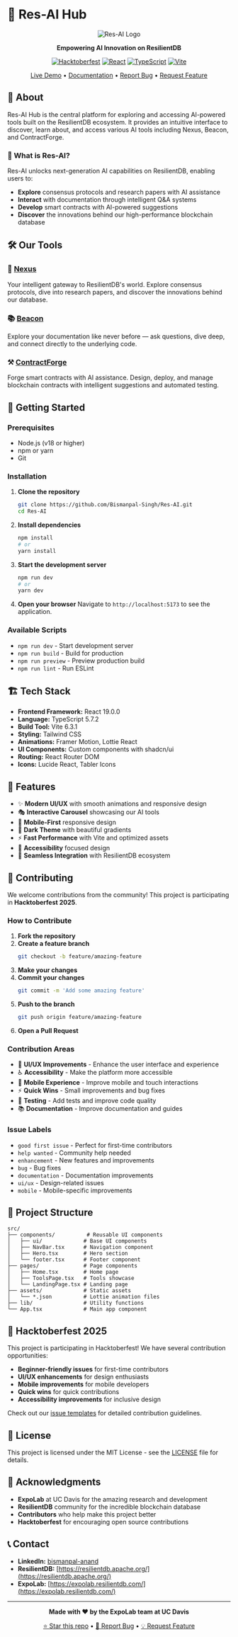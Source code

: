 # 🚀 Res-AI Hub

<div align="center">

![Res-AI Logo](public/New.png)

**Empowering AI Innovation on ResilientDB**

[![Hacktoberfest](https://img.shields.io/badge/Hacktoberfest-2025-orange?style=for-the-badge&logo=hacktoberfest)](https://hacktoberfest.com/)
[![React](https://img.shields.io/badge/React-19.0.0-blue?style=for-the-badge&logo=react)](https://reactjs.org/)
[![TypeScript](https://img.shields.io/badge/TypeScript-5.7.2-blue?style=for-the-badge&logo=typescript)](https://www.typescriptlang.org/)
[![Vite](https://img.shields.io/badge/Vite-6.3.1-purple?style=for-the-badge&logo=vite)](https://vitejs.dev/)

[Live Demo](https://res-ai-hub.vercel.app) • [Documentation](https://expolab.resilientdb.com/) • [Report Bug](https://github.com/Bismanpal-Singh/Res-AI/issues) • [Request Feature](https://github.com/Bismanpal-Singh/Res-AI/issues)

</div>

## 📖 About

Res-AI Hub is the central platform for exploring and accessing AI-powered tools built on the ResilientDB ecosystem. It provides an intuitive interface to discover, learn about, and access various AI tools including Nexus, Beacon, and ContractForge.

### 🎯 What is Res-AI?

Res-AI unlocks next-generation AI capabilities on ResilientDB, enabling users to:
- **Explore** consensus protocols and research papers with AI assistance
- **Interact** with documentation through intelligent Q&A systems  
- **Develop** smart contracts with AI-powered suggestions
- **Discover** the innovations behind our high-performance blockchain database

## 🛠️ Our Tools

### 🔮 [Nexus](https://nexus.resilientdb.com/)
Your intelligent gateway to ResilientDB's world. Explore consensus protocols, dive into research papers, and discover the innovations behind our database.

### 📚 [Beacon](https://beacon.resilientdb.com/)
Explore your documentation like never before — ask questions, dive deep, and connect directly to the underlying code.

### ⚒️ [ContractForge](https://contractforge.resilientdb.com/)
Forge smart contracts with AI assistance. Design, deploy, and manage blockchain contracts with intelligent suggestions and automated testing.

## 🚀 Getting Started

### Prerequisites

- Node.js (v18 or higher)
- npm or yarn
- Git

### Installation

1. **Clone the repository**
   ```bash
   git clone https://github.com/Bismanpal-Singh/Res-AI.git
   cd Res-AI
   ```

2. **Install dependencies**
   ```bash
   npm install
   # or
   yarn install
   ```

3. **Start the development server**
   ```bash
   npm run dev
   # or
   yarn dev
   ```

4. **Open your browser**
   Navigate to `http://localhost:5173` to see the application.

### Available Scripts

- `npm run dev` - Start development server
- `npm run build` - Build for production
- `npm run preview` - Preview production build
- `npm run lint` - Run ESLint

## 🏗️ Tech Stack

- **Frontend Framework:** React 19.0.0
- **Language:** TypeScript 5.7.2
- **Build Tool:** Vite 6.3.1
- **Styling:** Tailwind CSS
- **Animations:** Framer Motion, Lottie React
- **UI Components:** Custom components with shadcn/ui
- **Routing:** React Router DOM
- **Icons:** Lucide React, Tabler Icons

## 🎨 Features

- ✨ **Modern UI/UX** with smooth animations and responsive design
- 🎭 **Interactive Carousel** showcasing our AI tools
- 📱 **Mobile-First** responsive design
- 🌙 **Dark Theme** with beautiful gradients
- ⚡ **Fast Performance** with Vite and optimized assets
- 🎯 **Accessibility** focused design
- 🔗 **Seamless Integration** with ResilientDB ecosystem

## 🤝 Contributing

We welcome contributions from the community! This project is participating in **Hacktoberfest 2025**.

### How to Contribute

1. **Fork the repository**
2. **Create a feature branch**
   ```bash
   git checkout -b feature/amazing-feature
   ```
3. **Make your changes**
4. **Commit your changes**
   ```bash
   git commit -m 'Add some amazing feature'
   ```
5. **Push to the branch**
   ```bash
   git push origin feature/amazing-feature
   ```
6. **Open a Pull Request**

### Contribution Areas

- 🎨 **UI/UX Improvements** - Enhance the user interface and experience
- ♿ **Accessibility** - Make the platform more accessible
- 📱 **Mobile Experience** - Improve mobile and touch interactions
- ⚡ **Quick Wins** - Small improvements and bug fixes
- 🧪 **Testing** - Add tests and improve code quality
- 📚 **Documentation** - Improve documentation and guides

### Issue Labels

- `good first issue` - Perfect for first-time contributors
- `help wanted` - Community help needed
- `enhancement` - New features and improvements
- `bug` - Bug fixes
- `documentation` - Documentation improvements
- `ui/ux` - Design-related issues
- `mobile` - Mobile-specific improvements

## 📁 Project Structure

```
src/
├── components/          # Reusable UI components
│   ├── ui/             # Base UI components
│   ├── NavBar.tsx      # Navigation component
│   ├── Hero.tsx        # Hero section
│   └── footer.tsx      # Footer component
├── pages/              # Page components
│   ├── Home.tsx        # Home page
│   ├── ToolsPage.tsx   # Tools showcase
│   └── LandingPage.tsx # Landing page
├── assets/             # Static assets
│   └── *.json          # Lottie animation files
├── lib/                # Utility functions
└── App.tsx             # Main app component
```

## 🌟 Hacktoberfest 2025

This project is participating in Hacktoberfest! We have several contribution opportunities:

- **Beginner-friendly issues** for first-time contributors
- **UI/UX enhancements** for design enthusiasts  
- **Mobile improvements** for mobile developers
- **Quick wins** for quick contributions
- **Accessibility improvements** for inclusive design

Check out our [issue templates](.github/ISSUE_TEMPLATE/) for detailed contribution guidelines.

## 📄 License

This project is licensed under the MIT License - see the [LICENSE](LICENSE) file for details.

## 🙏 Acknowledgments

- **ExpoLab** at UC Davis for the amazing research and development
- **ResilientDB** community for the incredible blockchain database
- **Contributors** who help make this project better
- **Hacktoberfest** for encouraging open source contributions

## 📞 Contact

- **LinkedIn:** [bismanpal-anand](https://linkedin.com/in/bismanpal-anand)
- **ResilientDB:** [https://resilientdb.apache.org/](https://resilientdb.apache.org/)
- **ExpoLab:** [https://expolab.resilientdb.com/](https://expolab.resilientdb.com/)

---

<div align="center">

**Made with ❤️ by the ExpoLab team at UC Davis**

[⭐ Star this repo](https://github.com/Bismanpal-Singh/Res-AI) • [🐛 Report Bug](https://github.com/Bismanpal-Singh/Res-AI/issues) • [💡 Request Feature](https://github.com/Bismanpal-Singh/Res-AI/issues)

</div>
